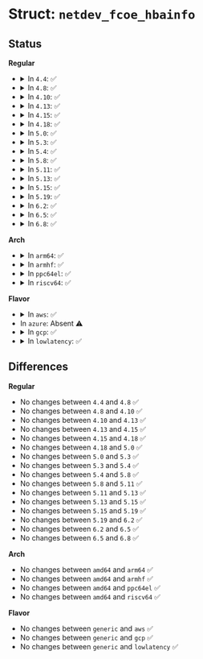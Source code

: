 # Struct: <code>netdev_fcoe_hbainfo</code>

## Status
<b>Regular</b>
<ul>
<li>
<details>
<summary>In <code>4.4</code>: ✅</summary>

```c
struct netdev_fcoe_hbainfo {
    char manufacturer[64];
    char serial_number[64];
    char hardware_version[64];
    char driver_version[64];
    char optionrom_version[64];
    char firmware_version[64];
    char model[256];
    char model_description[256];
};
```
</details>
</li>
<li>
<details>
<summary>In <code>4.8</code>: ✅</summary>

```c
struct netdev_fcoe_hbainfo {
    char manufacturer[64];
    char serial_number[64];
    char hardware_version[64];
    char driver_version[64];
    char optionrom_version[64];
    char firmware_version[64];
    char model[256];
    char model_description[256];
};
```
</details>
</li>
<li>
<details>
<summary>In <code>4.10</code>: ✅</summary>

```c
struct netdev_fcoe_hbainfo {
    char manufacturer[64];
    char serial_number[64];
    char hardware_version[64];
    char driver_version[64];
    char optionrom_version[64];
    char firmware_version[64];
    char model[256];
    char model_description[256];
};
```
</details>
</li>
<li>
<details>
<summary>In <code>4.13</code>: ✅</summary>

```c
struct netdev_fcoe_hbainfo {
    char manufacturer[64];
    char serial_number[64];
    char hardware_version[64];
    char driver_version[64];
    char optionrom_version[64];
    char firmware_version[64];
    char model[256];
    char model_description[256];
};
```
</details>
</li>
<li>
<details>
<summary>In <code>4.15</code>: ✅</summary>

```c
struct netdev_fcoe_hbainfo {
    char manufacturer[64];
    char serial_number[64];
    char hardware_version[64];
    char driver_version[64];
    char optionrom_version[64];
    char firmware_version[64];
    char model[256];
    char model_description[256];
};
```
</details>
</li>
<li>
<details>
<summary>In <code>4.18</code>: ✅</summary>

```c
struct netdev_fcoe_hbainfo {
    char manufacturer[64];
    char serial_number[64];
    char hardware_version[64];
    char driver_version[64];
    char optionrom_version[64];
    char firmware_version[64];
    char model[256];
    char model_description[256];
};
```
</details>
</li>
<li>
<details>
<summary>In <code>5.0</code>: ✅</summary>

```c
struct netdev_fcoe_hbainfo {
    char manufacturer[64];
    char serial_number[64];
    char hardware_version[64];
    char driver_version[64];
    char optionrom_version[64];
    char firmware_version[64];
    char model[256];
    char model_description[256];
};
```
</details>
</li>
<li>
<details>
<summary>In <code>5.3</code>: ✅</summary>

```c
struct netdev_fcoe_hbainfo {
    char manufacturer[64];
    char serial_number[64];
    char hardware_version[64];
    char driver_version[64];
    char optionrom_version[64];
    char firmware_version[64];
    char model[256];
    char model_description[256];
};
```
</details>
</li>
<li>
<details>
<summary>In <code>5.4</code>: ✅</summary>

```c
struct netdev_fcoe_hbainfo {
    char manufacturer[64];
    char serial_number[64];
    char hardware_version[64];
    char driver_version[64];
    char optionrom_version[64];
    char firmware_version[64];
    char model[256];
    char model_description[256];
};
```
</details>
</li>
<li>
<details>
<summary>In <code>5.8</code>: ✅</summary>

```c
struct netdev_fcoe_hbainfo {
    char manufacturer[64];
    char serial_number[64];
    char hardware_version[64];
    char driver_version[64];
    char optionrom_version[64];
    char firmware_version[64];
    char model[256];
    char model_description[256];
};
```
</details>
</li>
<li>
<details>
<summary>In <code>5.11</code>: ✅</summary>

```c
struct netdev_fcoe_hbainfo {
    char manufacturer[64];
    char serial_number[64];
    char hardware_version[64];
    char driver_version[64];
    char optionrom_version[64];
    char firmware_version[64];
    char model[256];
    char model_description[256];
};
```
</details>
</li>
<li>
<details>
<summary>In <code>5.13</code>: ✅</summary>

```c
struct netdev_fcoe_hbainfo {
    char manufacturer[64];
    char serial_number[64];
    char hardware_version[64];
    char driver_version[64];
    char optionrom_version[64];
    char firmware_version[64];
    char model[256];
    char model_description[256];
};
```
</details>
</li>
<li>
<details>
<summary>In <code>5.15</code>: ✅</summary>

```c
struct netdev_fcoe_hbainfo {
    char manufacturer[64];
    char serial_number[64];
    char hardware_version[64];
    char driver_version[64];
    char optionrom_version[64];
    char firmware_version[64];
    char model[256];
    char model_description[256];
};
```
</details>
</li>
<li>
<details>
<summary>In <code>5.19</code>: ✅</summary>

```c
struct netdev_fcoe_hbainfo {
    char manufacturer[64];
    char serial_number[64];
    char hardware_version[64];
    char driver_version[64];
    char optionrom_version[64];
    char firmware_version[64];
    char model[256];
    char model_description[256];
};
```
</details>
</li>
<li>
<details>
<summary>In <code>6.2</code>: ✅</summary>

```c
struct netdev_fcoe_hbainfo {
    char manufacturer[64];
    char serial_number[64];
    char hardware_version[64];
    char driver_version[64];
    char optionrom_version[64];
    char firmware_version[64];
    char model[256];
    char model_description[256];
};
```
</details>
</li>
<li>
<details>
<summary>In <code>6.5</code>: ✅</summary>

```c
struct netdev_fcoe_hbainfo {
    char manufacturer[64];
    char serial_number[64];
    char hardware_version[64];
    char driver_version[64];
    char optionrom_version[64];
    char firmware_version[64];
    char model[256];
    char model_description[256];
};
```
</details>
</li>
<li>
<details>
<summary>In <code>6.8</code>: ✅</summary>

```c
struct netdev_fcoe_hbainfo {
    char manufacturer[64];
    char serial_number[64];
    char hardware_version[64];
    char driver_version[64];
    char optionrom_version[64];
    char firmware_version[64];
    char model[256];
    char model_description[256];
};
```
</details>
</li>
</ul>
<b>Arch</b>
<ul>
<li>
<details>
<summary>In <code>arm64</code>: ✅</summary>

```c
struct netdev_fcoe_hbainfo {
    char manufacturer[64];
    char serial_number[64];
    char hardware_version[64];
    char driver_version[64];
    char optionrom_version[64];
    char firmware_version[64];
    char model[256];
    char model_description[256];
};
```
</details>
</li>
<li>
<details>
<summary>In <code>armhf</code>: ✅</summary>

```c
struct netdev_fcoe_hbainfo {
    char manufacturer[64];
    char serial_number[64];
    char hardware_version[64];
    char driver_version[64];
    char optionrom_version[64];
    char firmware_version[64];
    char model[256];
    char model_description[256];
};
```
</details>
</li>
<li>
<details>
<summary>In <code>ppc64el</code>: ✅</summary>

```c
struct netdev_fcoe_hbainfo {
    char manufacturer[64];
    char serial_number[64];
    char hardware_version[64];
    char driver_version[64];
    char optionrom_version[64];
    char firmware_version[64];
    char model[256];
    char model_description[256];
};
```
</details>
</li>
<li>
<details>
<summary>In <code>riscv64</code>: ✅</summary>

```c
struct netdev_fcoe_hbainfo {
    char manufacturer[64];
    char serial_number[64];
    char hardware_version[64];
    char driver_version[64];
    char optionrom_version[64];
    char firmware_version[64];
    char model[256];
    char model_description[256];
};
```
</details>
</li>
</ul>
<b>Flavor</b>
<ul>
<li>
<details>
<summary>In <code>aws</code>: ✅</summary>

```c
struct netdev_fcoe_hbainfo {
    char manufacturer[64];
    char serial_number[64];
    char hardware_version[64];
    char driver_version[64];
    char optionrom_version[64];
    char firmware_version[64];
    char model[256];
    char model_description[256];
};
```
</details>
</li>
<li>
In <code>azure</code>: Absent ⚠️
</li>
<li>
<details>
<summary>In <code>gcp</code>: ✅</summary>

```c
struct netdev_fcoe_hbainfo {
    char manufacturer[64];
    char serial_number[64];
    char hardware_version[64];
    char driver_version[64];
    char optionrom_version[64];
    char firmware_version[64];
    char model[256];
    char model_description[256];
};
```
</details>
</li>
<li>
<details>
<summary>In <code>lowlatency</code>: ✅</summary>

```c
struct netdev_fcoe_hbainfo {
    char manufacturer[64];
    char serial_number[64];
    char hardware_version[64];
    char driver_version[64];
    char optionrom_version[64];
    char firmware_version[64];
    char model[256];
    char model_description[256];
};
```
</details>
</li>
</ul>

## Differences
<b>Regular</b>
<ul>
<li>
No changes between <code>4.4</code> and <code>4.8</code> ✅
</li>
<li>
No changes between <code>4.8</code> and <code>4.10</code> ✅
</li>
<li>
No changes between <code>4.10</code> and <code>4.13</code> ✅
</li>
<li>
No changes between <code>4.13</code> and <code>4.15</code> ✅
</li>
<li>
No changes between <code>4.15</code> and <code>4.18</code> ✅
</li>
<li>
No changes between <code>4.18</code> and <code>5.0</code> ✅
</li>
<li>
No changes between <code>5.0</code> and <code>5.3</code> ✅
</li>
<li>
No changes between <code>5.3</code> and <code>5.4</code> ✅
</li>
<li>
No changes between <code>5.4</code> and <code>5.8</code> ✅
</li>
<li>
No changes between <code>5.8</code> and <code>5.11</code> ✅
</li>
<li>
No changes between <code>5.11</code> and <code>5.13</code> ✅
</li>
<li>
No changes between <code>5.13</code> and <code>5.15</code> ✅
</li>
<li>
No changes between <code>5.15</code> and <code>5.19</code> ✅
</li>
<li>
No changes between <code>5.19</code> and <code>6.2</code> ✅
</li>
<li>
No changes between <code>6.2</code> and <code>6.5</code> ✅
</li>
<li>
No changes between <code>6.5</code> and <code>6.8</code> ✅
</li>
</ul>
<b>Arch</b>
<ul>
<li>
No changes between <code>amd64</code> and <code>arm64</code> ✅
</li>
<li>
No changes between <code>amd64</code> and <code>armhf</code> ✅
</li>
<li>
No changes between <code>amd64</code> and <code>ppc64el</code> ✅
</li>
<li>
No changes between <code>amd64</code> and <code>riscv64</code> ✅
</li>
</ul>
<b>Flavor</b>
<ul>
<li>
No changes between <code>generic</code> and <code>aws</code> ✅
</li>
<li>
No changes between <code>generic</code> and <code>gcp</code> ✅
</li>
<li>
No changes between <code>generic</code> and <code>lowlatency</code> ✅
</li>
</ul>
